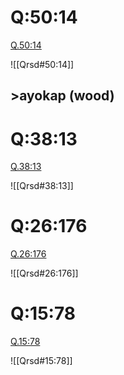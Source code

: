 
# Q:50:14

[Q.50:14](https://quran.com/50:14/tafsirs/ar-tafsir-al-tabari)

![[Qrsd#50:14]]

## >ayokap (wood)

# Q:38:13

[Q.38:13](https://quran.com/38:13/tafsirs/ar-tafsir-al-tabari)

![[Qrsd#38:13]]

# Q:26:176

[Q.26:176](https://quran.com/26:176/tafsirs/ar-tafsir-al-tabari)

![[Qrsd#26:176]]

# Q:15:78

[Q.15:78](https://quran.com/15:78/tafsirs/ar-tafsir-al-tabari)

![[Qrsd#15:78]]
